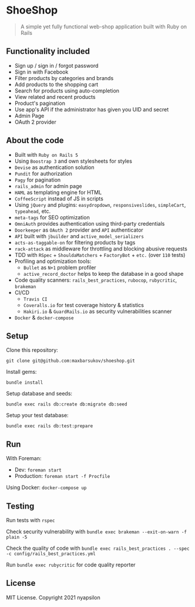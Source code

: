 

# ShoeShop

> A simple yet fully functional web-shop application built with Ruby on Rails


## Functionality included

- Sign up / sign in / forgot password
- Sign in with Facebook
- Filter products by categories and brands
- Add products to the shopping cart
- Search for products using auto-completion
- View related and recent products
- Product's pagination
- Use app's API if the administrator has given you UID and secret
- Admin Page
- OAuth 2 provider

## About the code

- Built with `Ruby on Rails 5`
- Using `Boostrap 3` and own stylesheets for styles
- `Devise` as authentication solution
- `Pundit` for authorization
- `Pagy` for pagination
- `rails_admin` for admin page
- `HAML` as templating engine for HTML
- `CoffeeScript` instead of JS in scripts
- Using `jQuery` and plugins: `easydropdown`, `responsiveslides`, `simpleCart`, `typeahead`, etc.
- `meta-tags` for SEO optimization
- `OmniAuth` provides authentication using third-party credentials
- `Doorkeeper` as `OAuth 2` provider and `API` authenticator
- `API` built with `jbuilder` and `active_model_serializers`
- `acts-as-taggable-on` for filtering products by tags
- `rack-attack` as middleware for throttling and blocking abusive requests
- TDD with `RSpec` + `ShouldaMatchers` + `FactoryBot` + `etc.` (over `110` tests)
- Profiling and optimization tools:
  - `Bullet` as `N+1` problem profiler
  - `active_record_doctor` helps to keep the database in a good shape
- Code quality scanners: `rails_best_practices`, `rubocop`, `rubycritic`, `brakeman`
- CI/CD
  - `Travis CI`
  - `Coveralls.io` for test coverage history & statistics
  - `Hakiri.io` & `GuardRails.io` as security vulnerabilities scanner
- `Docker` & `docker-compose`

## Setup

Clone this repository:

`git clone git@github.com:maxbarsukov/shoeshop.git`

Install gems:

`bundle install`

Setup database and seeds:

`bundle exec rails db:create db:migrate db:seed`

Setup your test database:

`bundle exec rails db:test:prepare`

## Run

With Foreman:
- Dev:
    `foreman start`
- Production:
    `foreman start -f Procfile`

Using Docker: `docker-compose up`

## Testing

Run tests with `rspec`

Check security vulnerability with `bundle exec brakeman --exit-on-warn -f plain -5`

Check the quality of code with `bundle exec rails_best_practices . --spec -c config/rails_best_practices.yml`

Run `bundle exec rubycritic` for code quality reporter

## License

MIT License. Copyright 2021 nyapsilon
